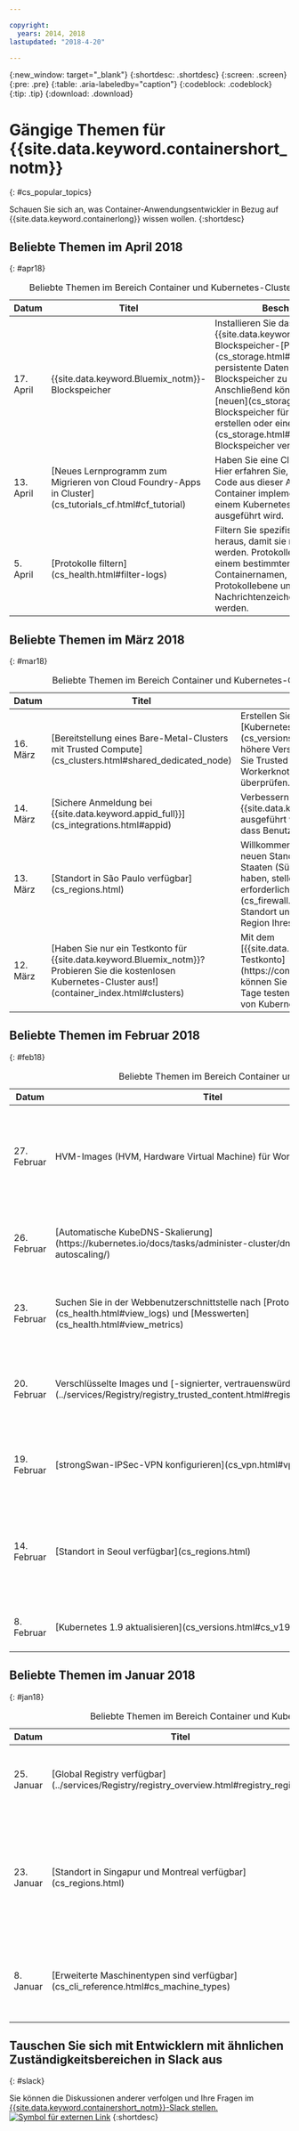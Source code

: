 ```yaml
---

copyright:
  years: 2014, 2018
lastupdated: "2018-4-20"

---
```


{:new_window: target="_blank"}
{:shortdesc: .shortdesc}
{:screen: .screen}
{:pre: .pre}
{:table: .aria-labeledby="caption"}
{:codeblock: .codeblock}
{:tip: .tip}
{:download: .download}


# Gängige Themen für {{site.data.keyword.containershort_notm}}
{: #cs_popular_topics}

Schauen Sie sich an, was Container-Anwendungsentwickler in Bezug auf {{site.data.keyword.containerlong}} wissen wollen.
{:shortdesc}

## Beliebte Themen im April 2018
{: #apr18}

<table summary="Die Tabelle zeigt beliebte Themen. Die Zeilen sind von links nach rechts zu lesen. In Spalte 1 finden Sie das Datum, den Titel der Funktion in Zeile 2 und eine Beschreibung in Zeile 3.">
<caption>Beliebte Themen im Bereich Container und Kubernetes-Cluster im April 2018</caption>
<thead>
<th>Datum</th>
<th>Titel</th>
<th>Beschreibung</th>
</thead>
<tbody>
<tr>
<td>17. April</td>
<td>{{site.data.keyword.Bluemix_notm}}-Blockspeicher</td>
<td>Installieren Sie das {{site.data.keyword.Bluemix_notm}}-Blockspeicher-[Plug-in](cs_storage.html#install_block), um persistente Daten in einem Blockspeicher zu speichern. Anschließend können Sie einen [neuen](cs_storage.html#create) Blockspeicher für Ihren Cluster erstellen oder einen [vorhandenen](cs_storage.html#existing_block) Blockspeicher verwenden. </td>
</tr>
<tr>
<td>13. April</td>
<td>[Neues Lernprogramm zum Migrieren von Cloud Foundry-Apps in Cluster](cs_tutorials_cf.html#cf_tutorial)</td>
<td>Haben Sie eine Cloud Foundry-App? Hier erfahren Sie, wie Sie denselben Code aus dieser App in einem Container implementieren, der in einem Kubernetes-Cluster ausgeführt wird. </td>
</tr>
<tr>
<td>5. April</td>
<td>[Protokolle filtern](cs_health.html#filter-logs)</td>
<td>Filtern Sie spezifische Protokolle heraus, damit sie nicht weitergeleitet werden. Protokolle können nach einem bestimmten Namensbereich, Containernamen, nach einer Protokollebene und einer Nachrichtenzeichenfolge gefiltert werden. </td>
</tr>
</tbody></table>

## Beliebte Themen im März 2018
{: #mar18}

<table summary="Die Tabelle zeigt beliebte Themen. Die Zeilen sind von links nach rechts zu lesen. In Spalte 1 finden Sie das Datum, den Titel der Funktion in Zeile 2 und eine Beschreibung in Zeile 3.">
<caption>Beliebte Themen im Bereich Container und Kubernetes-Cluster im März 2018</caption>
<thead>
<th>Datum</th>
<th>Titel</th>
<th>Beschreibung</th>
</thead>
<tbody>
<tr>
<td> 16. März</td>
<td>[Bereitstellung eines Bare-Metal-Clusters mit Trusted Compute](cs_clusters.html#shared_dedicated_node)</td>
<td>Erstellen Sie ein Bare-Metal-Cluster, das [Kubernetes Version 1.9](cs_versions.html#cs_v19) oder eine höhere Version ausführt und aktivieren Sie Trusted Compute, um Ihre Workerknoten auf Manipulation zu überprüfen.</td>
</tr>
<tr>
<td>14. März</td>
<td>[Sichere Anmeldung bei {{site.data.keyword.appid_full}}](cs_integrations.html#appid)</td>
<td>Verbessern Sie Ihre Apps, die in {{site.data.keyword.containershort_notm}} ausgeführt werden, in dem Sie verlangen, dass Benutzer sich anmelden.</td>
</tr>
<tr>
<td>13. März</td>
<td>[Standort in São Paulo verfügbar](cs_regions.html)</td>
<td>Willkommen in São Paulo, Brasilien, dem neuen Standort in der Region 'Vereinigte Staaten (Süden)'. Wenn Sie eine Firewall haben, stellen Sie sicher, dass Sie [die erforderlichen Firewall-Ports](cs_firewall.html#firewall) für diesen Standort und die anderen Standorte in der Region Ihres Clusters öffnen.</td>
</tr>
<tr>
<td>12. März</td>
<td>[Haben Sie nur ein Testkonto für {{site.data.keyword.Bluemix_notm}}? Probieren Sie die kostenlosen Kubernetes-Cluster aus!](container_index.html#clusters)</td>
<td>Mit dem [{{site.data.keyword.Bluemix_notm}}-Testkonto](https://console.bluemix.net/registration/) können Sie 1 kostenlosen Cluster für 21 Tage testen und das Leistungsspektrum von Kubernetes ausprobieren.</td>
</tr>
</tbody></table>

## Beliebte Themen im Februar 2018
{: #feb18}

<table summary="Die Tabelle zeigt beliebte Themen. Die Zeilen sind von links nach rechts zu lesen. In Spalte 1 finden Sie das Datum, den Titel der Funktion in Zeile 2 und eine Beschreibung in Zeile 3.">
<caption>Beliebte Themen im Bereich Container und Kubernetes-Cluster im Februar 2018</caption>
<thead>
<th>Datum</th>
<th>Titel</th>
<th>Beschreibung</th>
</thead>
<tbody>
<tr>
<td>27. Februar</td>
<td>HVM-Images (HVM, Hardware Virtual Machine) für Workerknoten</td>
<td>Erhöhen Sie die E/A-Leistung für Ihre Arbeitslast mit HVM-Images. Aktivieren Sie sie auf jedem vorhandenen Workerknoten mit dem [Befehl](cs_cli_reference.html#cs_worker_reload) `bx cs worker-reload` oder mit dem [Befehl](cs_cli_reference.html#cs_worker_update) `bx cs worker-update`.</td>
</tr>
<tr>
<td>26. Februar</td>
<td>[Automatische KubeDNS-Skalierung](https://kubernetes.io/docs/tasks/administer-cluster/dns-horizontal-autoscaling/)</td>
<td>KubeDNS führt nun eine Skalierung mit Ihrem Cluster aus, wenn dieser größer wird. Sie können die Skalierungsfaktoren anpassen, indem Sie den folgenden Befehl verwenden: `kubectl -n kube-system edit cm kube-dns-autoscaler`.</td>
</tr>
<tr>
<td>23. Februar</td>
<td>Suchen Sie in der Webbenutzerschnittstelle nach [Protokollierung](cs_health.html#view_logs) und [Messwerten](cs_health.html#view_metrics)</td>
<td>Sie können Protokolle und Messwerte mit einer verbesserten Webbenutzerschnittstelle bequem in Ihrem Cluster und seinen Komponenten anzeigen. Auf der Detailseite des Clusters finden Sie Informationen zum Zugriff.</td>
</tr>
<tr>
<td>20. Februar</td>
<td>Verschlüsselte Images und [-signierter, vertrauenswürdiger Inhalt](../services/Registry/registry_trusted_content.html#registry_trustedcontent)</td>
<td>In {{site.data.keyword.registryshort_notm}} können Sie Images signieren und verschlüsseln, um deren Integrität zu gewährleisten, wenn sie in Ihrem Registry-Namensbereich gespeichert werden. Erstellen Sie Container, die nur vertrauenswürdigen Inhalt aufweisen.</td>
</tr>
<tr>
<td>19. Februar</td>
<td>[strongSwan-IPSec-VPN konfigurieren](cs_vpn.html#vpn-setup)</td>
<td>Stellen Sie schnell das strongSwan-IPSec-VPN-Helm-Diagramm bereit, um eine sichere Verbindung ohne Vyatta zu Ihrem {{site.data.keyword.containershort_notm}}-Cluster in Ihrem Rechenzentrum vor Ort herzustellen.</td>
</tr>
<tr>
<td>14. Februar</td>
<td>[Standort in Seoul verfügbar](cs_regions.html)</td>
<td>Gerade rechtzeitig für Olympia wird ein Kubernetes-Cluster in Seoul in der Region 'Asien-Pazifik (Norden)' bereitgestellt. Wenn Sie eine Firewall haben, stellen Sie sicher, dass Sie [die erforderlichen Firewall-Ports](cs_firewall.html#firewall) für diesen Standort und die anderen Standorte in der Region Ihres Clusters öffnen.</td>
</tr>
<tr>
<td>8. Februar</td>
<td>[Kubernetes 1.9 aktualisieren](cs_versions.html#cs_v19)</td>
<td>Überprüfen Sie die Änderungen, die an Ihren Clustern vorgenommen werden müssen, bevor Sie Kubernetes 1.9 aktualisieren.</td>
</tr>
</tbody></table>

## Beliebte Themen im Januar 2018
{: #jan18}

<table summary="Die Tabelle zeigt beliebte Themen. Die Zeilen sind von links nach rechts zu lesen. In Spalte 1 finden Sie das Datum, den Titel der Funktion in Zeile 2 und eine Beschreibung in Zeile 3.">
<caption>Beliebte Themen im Bereich Container und Kubernetes-Cluster im Januar 2018</caption>
<thead>
<th>Datum</th>
<th>Titel</th>
<th>Beschreibung</th>
</thead>
<tbody>
<td>25. Januar</td>
<td>[Global Registry verfügbar](../services/Registry/registry_overview.html#registry_regions)</td>
<td>Mit {{site.data.keyword.registryshort_notm}} können Sie die globale Registry `registry.bluemix.net` verwenden, um von IBM bereitgestellte öffentliche Images zu extrahieren.</td>
</tr>
<tr>
<td>23. Januar</td>
<td>[Standort in Singapur und Montreal verfügbar](cs_regions.html)</td>
<td>Singapur und Montreal sind Standorte, die in den {{site.data.keyword.containershort_notm}}-Regionen 'Asien-Pazifik (Norden)' und 'Vereinigte Staaten (Osten)' verfügbar sind. Wenn Sie eine Firewall haben, stellen Sie sicher, dass Sie [die erforderlichen Firewall-Ports](cs_firewall.html#firewall) für diese Standorte und die anderen Standorte in der betreffenden Region Ihres Clusters öffnen.</td>
</tr>
<tr>
<td>8. Januar</td>
<td>[Erweiterte Maschinentypen sind verfügbar](cs_cli_reference.html#cs_machine_types)</td>
<td>Die Maschinentypen der Serie 2 umfassen lokalen SSD-Speicher und Plattenverschlüsselung. [Migrieren Sie Ihre Arbeitslast](cs_cluster_update.html#machine_type) auf diese Maschinentypen, um die Leistung und Stabilität zu verbessern.</td>
</tr>
</tbody></table>

## Tauschen Sie sich mit Entwicklern mit ähnlichen Zuständigkeitsbereichen in Slack aus
{: #slack}

Sie können die Diskussionen anderer verfolgen und Ihre Fragen im [{{site.data.keyword.containershort_notm}}-Slack stellen. ![Symbol für externen Link](../icons/launch-glyph.svg "Symbol für externen Link")](https://ibm-container-service.slack.com)
{:shortdesc}



